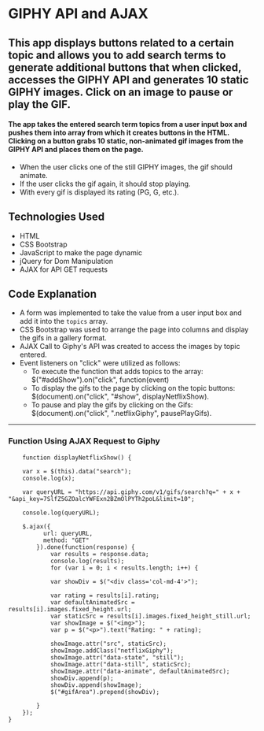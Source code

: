 # GIPHY API and AJAX


## This app displays buttons related to a certain topic and allows you to add search terms to generate additional buttons that when clicked, accesses the GIPHY API and generates 10 static GIPHY images. Click on an image to pause or play the GIF.


#### The app takes the entered search term topics from a user input box and pushes them into array from which it creates buttons in the HTML. Clicking on a button grabs 10 static, non-animated gif images from the GIPHY API and places them on the page.
- When the user clicks one of the still GIPHY images, the gif should animate. 
- If the user clicks the gif again, it should stop playing.
- With every gif is displayed its rating (PG, G, etc.). 

## Technologies Used
- HTML
- CSS Bootstrap
- JavaScript to make the page dynamic
- jQuery for Dom Manipulation
- AJAX for API GET requests

## Code Explanation
- A form was implemented to take the value from a user input box and add it into the `topics` array.
- CSS Bootstrap was used to arrange the page into columns and display the gifs in a gallery format.
- AJAX Call to Giphy's API was created to access the images by topic entered.
- Event listeners on "click" were utilized as follows:
	- To execute the function that adds topics to the array: $("#addShow").on("click", function(event)
	- To display the gifs to the page by clicking on the topic buttons: $(document).on("click", "#show", displayNetflixShow).
	- To pause and play the gifs by clicking on the Gifs: $(document).on("click", ".netflixGiphy", pausePlayGifs).

-------------

### Function Using AJAX Request to Giphy


```
 	function displayNetflixShow() {

	var x = $(this).data("search");
	console.log(x);

	var queryURL = "https://api.giphy.com/v1/gifs/search?q=" + x + "&api_key=7SlfZ5GZOalcYWFExn2BZmOlPYTh2poL&limit=10";

	console.log(queryURL);

	$.ajax({
          url: queryURL,
          method: "GET"
        }).done(function(response) {
        	var results = response.data;
        	console.log(results);
        	for (var i = 0; i < results.length; i++) {
        	
        	var showDiv = $("<div class='col-md-4'>");

        	var rating = results[i].rating;
        	var defaultAnimatedSrc = results[i].images.fixed_height.url;
        	var staticSrc = results[i].images.fixed_height_still.url;
        	var showImage = $("<img>");
        	var p = $("<p>").text("Rating: " + rating);

        	showImage.attr("src", staticSrc);
        	showImage.addClass("netflixGiphy");
        	showImage.attr("data-state", "still");
        	showImage.attr("data-still", staticSrc);
        	showImage.attr("data-animate", defaultAnimatedSrc);
        	showDiv.append(p);
        	showDiv.append(showImage);
        	$("#gifArea").prepend(showDiv);

        }
	});
}

```
